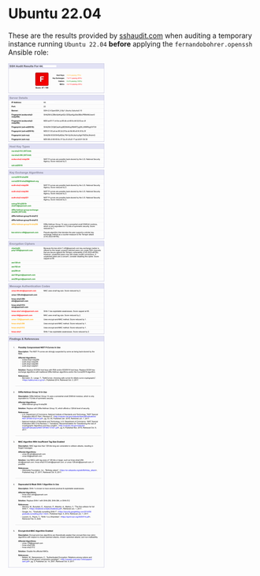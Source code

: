 # Ubuntu 22.04

These are the results provided by [sshaudit.com][01] when auditing a temporary instance running `Ubuntu 22.04` **before** applying the `fernandobohrer.openssh` Ansible role:

![02]

[01]: https://sshaudit.com/
[02]: https://github.com/fernandobohrer/ansible-role-openssh/blob/assets/docs/ubuntu-2204-before.png?raw=true
